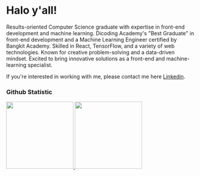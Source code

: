 # Halo y'all! 

Results-oriented Computer Science graduate with expertise in front-end development and machine learning. Dicoding Academy's "Best Graduate" in front-end development and a Machine Learning Engineer certified by Bangkit Academy. Skilled in React, TensorFlow, and a variety of web technologies. Known for creative problem-solving and a data-driven mindset. Excited to bring innovative solutions as a front-end and machine-learning specialist.



If you're interested in working with me, please contact me here [Linkedin](https://www.linkedin.com/in/alifhanafiah/).

### Github Statistic
<p align="left">
<a href="https://github.com/alifhanafiah">
  <img height="180em" src="https://github-readme-stats-eight-theta.vercel.app/api?username=alifhanafiah&show_icons=true&theme=algolia&include_all_commits=true&count_private=true"/>
  <img height="180em" src="https://github-readme-stats-eight-theta.vercel.app/api/top-langs/?username=alifhanafiah&layout=compact&langs_count=8&theme=algolia"/>
</a>
</p>
